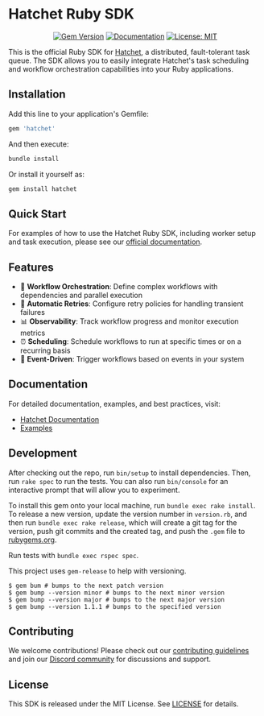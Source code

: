 # Hatchet Ruby SDK

<div align="center">

[![Gem Version](https://badge.fury.io/rb/hatchet.svg)](https://badge.fury.io/rb/hatchet)
[![Documentation](https://img.shields.io/badge/docs-hatchet.run-blue)](https://docs.hatchet.run)
[![License: MIT](https://img.shields.io/badge/License-MIT-purple.svg)](https://opensource.org/licenses/MIT)

</div>

This is the official Ruby SDK for [Hatchet](https://hatchet.run), a distributed, fault-tolerant task queue. The SDK allows you to easily integrate Hatchet's task scheduling and workflow orchestration capabilities into your Ruby applications.

## Installation

Add this line to your application's Gemfile:

```ruby
gem 'hatchet'
```

And then execute:

```bash
bundle install
```

Or install it yourself as:

```bash
gem install hatchet
```

## Quick Start

For examples of how to use the Hatchet Ruby SDK, including worker setup and task execution, please see our [official documentation](https://docs.hatchet.run/home/setup).

## Features

- 🔄 **Workflow Orchestration**: Define complex workflows with dependencies and parallel execution
- 🔁 **Automatic Retries**: Configure retry policies for handling transient failures
- 📊 **Observability**: Track workflow progress and monitor execution metrics
- ⏰ **Scheduling**: Schedule workflows to run at specific times or on a recurring basis
- 🔄 **Event-Driven**: Trigger workflows based on events in your system

## Documentation

For detailed documentation, examples, and best practices, visit:
- [Hatchet Documentation](https://docs.hatchet.run)
- [Examples](https://github.com/hatchet-dev/hatchet/tree/main/sdks/ruby/examples)

## Development

After checking out the repo, run `bin/setup` to install dependencies. Then, run `rake spec` to run the tests. You can also run `bin/console` for an interactive prompt that will allow you to experiment.

To install this gem onto your local machine, run `bundle exec rake install`. To release a new version, update the version number in `version.rb`, and then run `bundle exec rake release`, which will create a git tag for the version, push git commits and the created tag, and push the `.gem` file to [rubygems.org](https://rubygems.org).

Run tests with `bundle exec rspec spec`.

This project uses `gem-release` to help with versioning.

```
$ gem bum # bumps to the next patch version
$ gem bump --version minor # bumps to the next minor version
$ gem bump --version major # bumps to the next major version
$ gem bump --version 1.1.1 # bumps to the specified version
```

## Contributing

We welcome contributions! Please check out our [contributing guidelines](https://docs.hatchet.run/contributing) and join our [Discord community](https://hatchet.run/discord) for discussions and support.

## License

This SDK is released under the MIT License. See [LICENSE](https://github.com/hatchet-dev/hatchet/blob/main/LICENSE) for details.